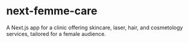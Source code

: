 # next-femme-care
A Next.js app for a clinic offering skincare, laser, hair, and cosmetology services, tailored for a female audience.
